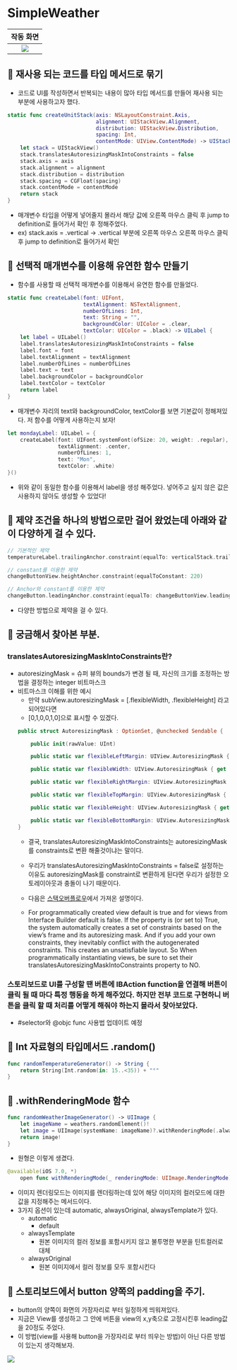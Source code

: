 # SimpleWeather

| 작동 화면 |
| :-: |
| ![](https://i.imgur.com/nrY5mBg.gif) |


## 🍎 재사용 되는 코드를 타입 메서드로 묶기
- 코드로 UI를 작성하면서 반복되는 내용이 많아 타입 메서드를 만들어 재사용 되는 부분에 사용하고자 했다.
```swift
static func createUnitStack(axis: NSLayoutConstraint.Axis,
                            alignment: UIStackView.Alignment,
                            distribution: UIStackView.Distribution,
                            spacing: Int,
                            contentMode: UIView.ContentMode) -> UIStackView {
    let stack = UIStackView()
    stack.translatesAutoresizingMaskIntoConstraints = false
    stack.axis = axis
    stack.alignment = alignment
    stack.distribution = distribution
    stack.spacing = CGFloat(spacing)
    stack.contentMode = contentMode
    return stack
}
```

- 매개변수 타입을 어떻게 넣어줄지 몰라서 해당 값에 오른쪽 마우스 클릭 후 jump to definition로 들어가서 확인 후 정해주었다.
- ex) stack.axis = .vertical -> .vertical 부분에 오른쪽 마우스 오른쪽 마우스 클릭 후 jump to definition로 들어가서 확인

## 🍎 선택적 매개변수를 이용해 유연한 함수 만들기
- 함수를 사용할 때 선택적 매개변수를 이용해서 유연한 함수를 만들었다.
```swift
static func createLabel(font: UIFont,
                        textAlignment: NSTextAlignment,
                        numberOfLines: Int,
                        text: String = "",
                        backgroundColor: UIColor = .clear,
                        textColor: UIColor = .black) -> UILabel {
    let label = UILabel()
    label.translatesAutoresizingMaskIntoConstraints = false
    label.font = font
    label.textAlignment = textAlignment
    label.numberOfLines = numberOfLines
    label.text = text
    label.backgroundColor = backgroundColor
    label.textColor = textColor
    return label
}
```
- 매개변수 자리의 text와 backgroundColor, textColor를 보면 기본값이 정해져있다. 저 함수를 어떻게 사용하는지 보자!
```swift
let mondayLabel: UILabel = {
    createLabel(font: UIFont.systemFont(ofSize: 20, weight: .regular),
                textAlignment: .center,
                numberOfLines: 1,
                text: "Mon",
                textColor: .white)
}()
```
- 위와 같이 동일한 함수를 이용해서 label을 생성 해주었다. 넣어주고 싶지 않은 값은 사용하지 않아도 생성할 수 있었다!

## 🍎 제약 조건을 하나의 방법으로만 걸어 왔었는데 아래와 같이 다양하게 걸 수 있다.
```swift
// 기본적인 제약
temperatureLabel.trailingAnchor.constraint(equalTo: verticalStack.trailingAnchor)

// constant를 이용한 제약
changeButtonView.heightAnchor.constraint(equalToConstant: 220)

// Anchor와 constant를 이용한 제약
changeButton.leadingAnchor.constraint(equalTo: changeButtonView.leadingAnchor, constant: 20)
```
- 다양한 방법으로 제약을 걸 수 있다.

## 🍎 궁금해서 찾아본 부분. 

### translatesAutoresizingMaskIntoConstraints란?
- autoresizingMask = 슈퍼 뷰의 bounds가 변경 될 때, 자신의 크기를 조정하는 방법을 결정하는 integer 비트마스크
- 비트마스크 이해를 위한 예시
    - 만약 subView.autoresizingMask = [.flexibleWidth, .flexibleHeight] 라고 되어있다면
    - [0,1,0,0,1,0]으로 표시할 수 있겠다.
    ```swift
    public struct AutoresizingMask : OptionSet, @unchecked Sendable {

        public init(rawValue: UInt)
    
        public static var flexibleLeftMargin: UIView.AutoresizingMask { get }

        public static var flexibleWidth: UIView.AutoresizingMask { get }

        public static var flexibleRightMargin: UIView.AutoresizingMask { get }

        public static var flexibleTopMargin: UIView.AutoresizingMask { get }

        public static var flexibleHeight: UIView.AutoresizingMask { get }

        public static var flexibleBottomMargin: UIView.AutoresizingMask { get }
    }
    ```
    - 결국, translatesAutoresizingMaskIntoConstraints는 autoresizingMask를 constraints로 변환 해줄것이냐는 말이다.
    - 우리가 translatesAutoresizingMaskIntoConstraints = false로 설정하는 이유도 autoresizingMask를 constraint로 변환하게 된다면 우리가 설정한 오토레이아웃과 충돌이 나기 때문이다.
    - 다음은 [스택오버플로우](https://stackoverflow.com/questions/47800210/when-should-translatesautoresizingmaskintoconstraints-be-set-to-true)에서 가져온 설명이다.

    - For programmatically created view default is true and for views from Interface Builder default is false. If the property is (or set to) True, the system automatically creates a set of constraints based on the view’s frame and its autoresizing mask. And if you add your own constraints, they inevitably conflict with the autogenerated constraints. This creates an unsatisfiable layout. So When programmatically instantiating views, be sure to set their translatesAutoresizingMaskIntoConstraints property to NO.
    
### 스토리보드로 UI를 구성할 땐 버튼에 IBAction function을 연결해 버튼이 클릭 될 때 마다 특정 행동을 하게 해주었다. 하지만 전부 코드로 구현하니 버튼을 클릭 할 때 처리를 어떻게 해줘야 하는지 몰라서 찾아보았다.
- #selector와 @objc func 사용법 업데이트 예정

## 🍎 Int 자료형의 타입메서드 .random()
```swift
func randomTemperatureGenerator() -> String {
    return String(Int.random(in: 15..<35)) + "°"
}
```

## 🍎 .withRenderingMode 함수
```swift
func randomWeatherImageGenerator() -> UIImage {
    let imageName = weathers.randomElement()!
    let image = UIImage(systemName: imageName)?.withRenderingMode(.alwaysOriginal)
    return image!
}
```
- 원형은 이렇게 생겼다.
```swift
@available(iOS 7.0, *)
    open func withRenderingMode(_ renderingMode: UIImage.RenderingMode) -> UIImage
```
- 이미지 렌더링모드는 이미지를 렌더링하는데 있어 해당 이미지의 컬러모드에 대한 값을 지정해주는 메서드이다.
- 3가지 옵션이 있는데 automatic, alwaysOriginal, alwaysTemplate가 있다.
    - automatic
        - default
    - alwaysTemplate
        - 원본 이미지의 컬러 정보를 포함시키지 않고 불투명한 부분을 틴트컬러로 대체
    - alwaysOriginal
        - 원본 이미지에서 컬러 정보를 모두 포함시킨다

## 🍎 스토리보드에서 button 양쪽의 padding을 주기.
- button의 양쪽이 화면의 가장자리로 부터 일정하게 띄워져있다.
- 지금은 View를 생성하고 그 안에 버튼을 view의 x,y축으로 고정시킨후 leading값을 20정도 주었다.
- 이 방법(view를 사용해 button을 가장자리로 부터 띄우는 방법)이 아닌 다른 방법이 있는지 생각해보자.

![](https://i.imgur.com/byzsxQK.png)
